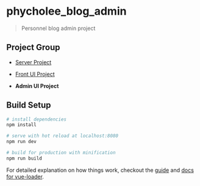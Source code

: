 # phycholee_blog_admin

> Personnel blog admin project

## Project Group

- [Server Project](https://github.com/phycholee/PhychoLeeBlog)

- [Front UI Project](https://github.com/phycholee/phycholee-blog)

- **Admin UI Project**


## Build Setup

``` bash
# install dependencies
npm install

# serve with hot reload at localhost:8080
npm run dev

# build for production with minification
npm run build
```

For detailed explanation on how things work, checkout the [guide](http://vuejs-templates.github.io/webpack/) and [docs for vue-loader](http://vuejs.github.io/vue-loader).
